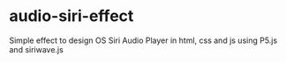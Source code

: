 # audio-siri-effect
Simple effect to design OS Siri Audio Player in html, css and js using P5.js and siriwave.js
